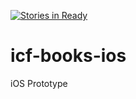 [![Stories in Ready](https://badge.waffle.io/dev-kitchen/icf-books-ios.png?label=ready&title=Ready)](https://waffle.io/dev-kitchen/icf-books-ios)
# icf-books-ios
iOS Prototype
